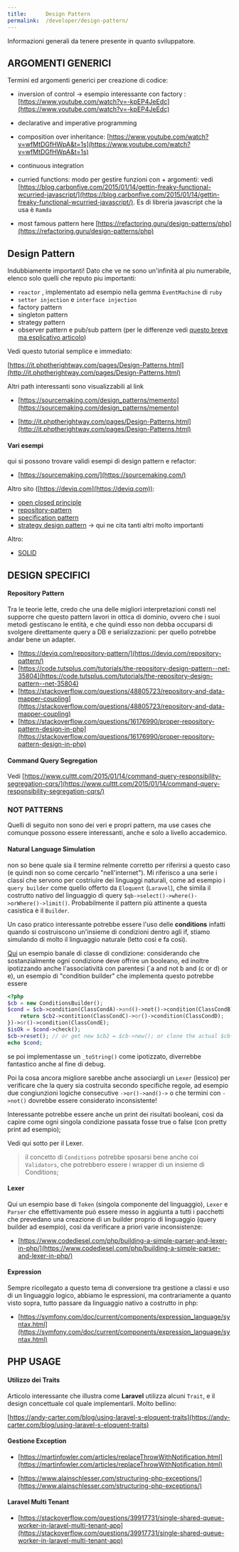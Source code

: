 ```yaml
---
title:      Design Pattern
permalink:  /developer/design-pattern/
---
```


Informazioni generali da tenere presente in quanto sviluppatore.


ARGOMENTI GENERICI
------------------

Termini ed argomenti generici per creazione di codice:

- inversion of control -> esempio interessante con factory : [https://www.youtube.com/watch?v=-kpEP4JeEdc](https://www.youtube.com/watch?v=-kpEP4JeEdc)

- declarative and imperative programming

- composition over inheritance: [https://www.youtube.com/watch?v=wfMtDGfHWpA&t=1s](https://www.youtube.com/watch?v=wfMtDGfHWpA&t=1s)

- continuous integration 

- curried functions: modo per gestire funzioni con + argomenti: vedi [https://blog.carbonfive.com/2015/01/14/gettin-freaky-functional-wcurried-javascript/](https://blog.carbonfive.com/2015/01/14/gettin-freaky-functional-wcurried-javascript/). Es di libreria javascript che la usa è `Ramda`

- most famous pattern here [https://refactoring.guru/design-patterns/php](https://refactoring.guru/design-patterns/php)


Design Pattern
---------------

Indubbiamente importanti! Dato che ve ne sono un'infinità al piu numerabile, elenco solo quelli che reputo piu importanti:

- `reactor` , implementato ad esempio nella gemma `EventMachine` di `ruby`
- `setter injection` e `interface injection`
- factory pattern
- singleton pattern
- strategy pattern
- observer pattern e pub/sub pattern (per le differenze vedi [questo breve ma esplicativo articolo](https://hackernoon.com/observer-vs-pub-sub-pattern-50d3b27f838c))

Vedi questo tutorial semplice e immediato:

[https://it.phptherightway.com/pages/Design-Patterns.html](http://it.phptherightway.com/pages/Design-Patterns.html)

Altri path interessanti sono visualizzabili al link

- [https://sourcemaking.com/design_patterns/memento](https://sourcemaking.com/design_patterns/memento)

- [http://it.phptherightway.com/pages/Design-Patterns.html](http://it.phptherightway.com/pages/Design-Patterns.html)


#### Vari esempi

qui si possono trovare validi esempi di design pattern e refactor:

- [https://sourcemaking.com/](https://sourcemaking.com/) 


Altro sito ([https://deviq.com](https://deviq.com)):

- [open closed principle](https://deviq.com/open-closed-principle/)
- [repository-pattern](https://deviq.com/repository-pattern/)
- [specification pattern](https://deviq.com/specification-pattern/)
- [strategy design pattern](https://deviq.com/strategy-design-pattern/) -> qui ne cita tanti altri molto importanti

Altro:

- [SOLID](https://scotch.io/bar-talk/s-o-l-i-d-the-first-five-principles-of-object-oriented-design)



DESIGN SPECIFICI
----------------

#### Repository Pattern

Tra le teorie lette, credo che una delle migliori interpretazioni consti nel supporre che questo pattern lavori in ottica di dominio,
ovvero che i suoi metodi gestiscano le entità, e che quindi esso non debba occuparsi di svolgere direttamente query a DB e serializzazioni:
per quello potrebbe andar bene un adapter.

- [https://deviq.com/repository-pattern/](https://deviq.com/repository-pattern/)
- [https://code.tutsplus.com/tutorials/the-repository-design-pattern--net-35804](https://code.tutsplus.com/tutorials/the-repository-design-pattern--net-35804)
- [https://stackoverflow.com/questions/48805723/repository-and-data-mapper-coupling](https://stackoverflow.com/questions/48805723/repository-and-data-mapper-coupling)
- [https://stackoverflow.com/questions/16176990/proper-repository-pattern-design-in-php](https://stackoverflow.com/questions/16176990/proper-repository-pattern-design-in-php)


#### Command Query Segregation


Vedi [https://www.culttt.com/2015/01/14/command-query-responsibility-segregation-cqrs/](https://www.culttt.com/2015/01/14/command-query-responsibility-segregation-cqrs/)


### NOT PATTERNS

Quelli di seguito non sono dei veri e propri pattern, ma use cases che comunque possono essere interessanti, 
anche e solo a livello accademico.

#### Natural Language Simulation

non so bene quale sia il termine relmente corretto per riferirsi a questo caso (e quindi non so come cercarlo "nell'internet").
Mi riferisco a una serie i classi che servono per costriuire dei linguaggi naturali, come ad esempio i `query builder` 
come quello offerto da `Eloquent` (`Laravel`), che simila il costrutto nativo del linguaggio di query `$qb->select()->where()->orWhere()->limit()`.
Probabilmente il pattern più attinente a questa casistica è il `Builder`.

Un caso pratico interessante potrebbe essere l'uso delle **conditions** infatti quando si costruiscono un'insieme di condizioni dentro agli if,
stiamo simulando di molto il linguaggio naturale (letto così e fa così).

[Qui]((https://pimcore.com/docs/pimcore/current/Development_Documentation/Tools_and_Features/Targeting_and_Personalization/Conditions.html)) un esempio banale di classe di condizione:
considerando che sostanzialmente ogni condizione deve offrire un booleano, ed inoltre ipotizzando anche l'associatività con parentesi (`a and not b and (c or d) or e), 
un esempio di "condition builder" che implementa questo potrebbe essere

````php
<?php
$cb = new ConditionsBuilder();
$cond = $cb->condition(ClassCondA)->and()->not()->condition(ClassCondB)->and()->condition(function(ConditionBuilderInterface $cb2){
    return $cb2->contition(ClassCondC)->or()->condition(ClassCondD);
})->or()->condition(ClassCondE);
$isOk = $cond->check();
$cb->reset(); // or get new $cb2 = $cb->new(); or clone the actual $cb->clone(); 
echo $cond;
````

se poi implementasse un `_toString()` come ipotizzato, diverrebbe fantastico anche al fine di debug.

Poi la cosa ancora migliore sarebbe anche associargli un `Lexer` (lessico) per verificare che la query sia costruita secondo specifiche regole,
ad esempio due congiunzioni logiche consecutive `->or()->and()->` o che termini con `->not()` dovrebbe essere considerato inconsistente!

Interessante potrebbe essere anche un print dei risultati booleani, così da capire come ogni singola condizione passata fosse true o false (con pretty print ad esempio);

Vedi qui sotto per il Lexer.

> il concetto di `Conditions` potrebbe sposarsi bene anche coi `Validators`, che potrebbero essere i wrapper di un insieme di Conditions;


#### Lexer

Qui un esempio base di `Token` (singola componente del linguaggio), `Lexer` e `Parser` che effettivamente può essere messo in aggiunta
a tutti i pacchetti che prevedano una creazione di un builder proprio di linguaggio (query builder ad esempio), così da verificare a priori varie inconsistenze:

- [https://www.codediesel.com/php/building-a-simple-parser-and-lexer-in-php/](https://www.codediesel.com/php/building-a-simple-parser-and-lexer-in-php/)

#### Expression

Sempre ricollegato a questo tema di conversione tra gestione a classi e uso di un linguaggio logico, abbiamo le espressioni,
ma contrariamente a quanto visto sopra, tutto passare da linguaggio nativo a costrutto in php:

- [https://symfony.com/doc/current/components/expression_language/syntax.html](https://symfony.com/doc/current/components/expression_language/syntax.html)



PHP USAGE
---------

#### Utilizzo dei Traits

Articolo interessante che illustra come **Laravel** utilizza alcuni `Trait`, 
e il design concettuale col quale implementarli. Molto bellino:

[https://andy-carter.com/blog/using-laravel-s-eloquent-traits](https://andy-carter.com/blog/using-laravel-s-eloquent-traits)

#### Gestione Exception

- [https://martinfowler.com/articles/replaceThrowWithNotification.html](https://martinfowler.com/articles/replaceThrowWithNotification.html)

- [https://www.alainschlesser.com/structuring-php-exceptions/](https://www.alainschlesser.com/structuring-php-exceptions/)

#### Laravel Multi Tenant

- [https://stackoverflow.com/questions/39917731/single-shared-queue-worker-in-laravel-multi-tenant-app](https://stackoverflow.com/questions/39917731/single-shared-queue-worker-in-laravel-multi-tenant-app)

